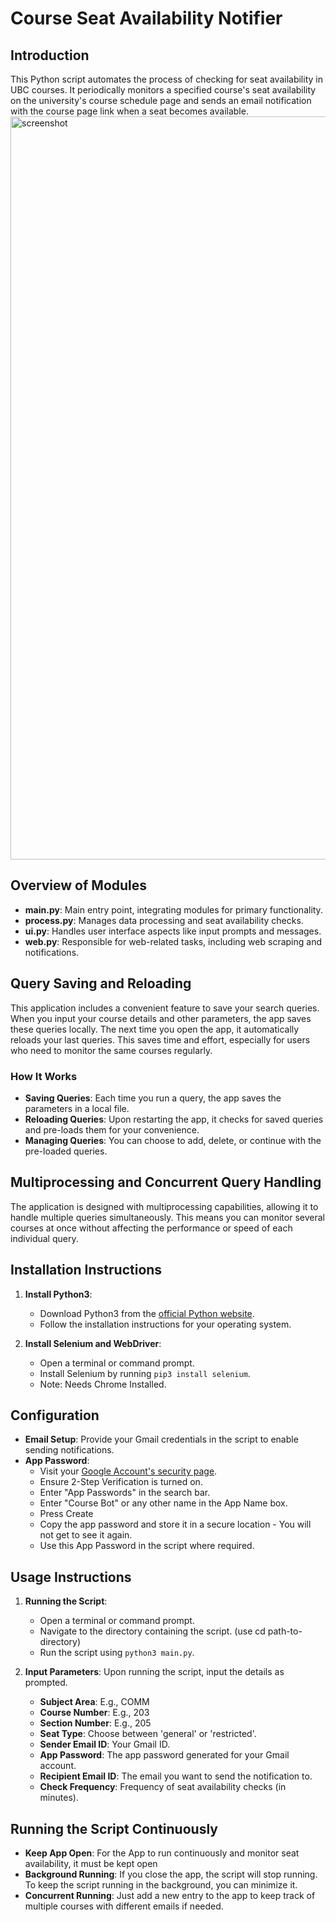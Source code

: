 # Course Seat Availability Notifier

## Introduction
This Python script automates the process of checking for seat availability in UBC courses. It periodically monitors a specified course's seat availability on the university's course schedule page and sends an email notification with the course page link when a seat becomes available.
<img width="1189" alt="screenshot" src="https://github.com/deepparekh02/ubc-course-seat-notifier/assets/65657471/3b53945c-d97f-47c5-a84b-55bf4f80343f">


## Overview of Modules
- **main.py**: Main entry point, integrating modules for primary functionality.
- **process.py**: Manages data processing and seat availability checks.
- **ui.py**: Handles user interface aspects like input prompts and messages.
- **web.py**: Responsible for web-related tasks, including web scraping and notifications.

## Query Saving and Reloading
This application includes a convenient feature to save your search queries. When you input your course details and other parameters, the app saves these queries locally. The next time you open the app, it automatically reloads your last queries. This saves time and effort, especially for users who need to monitor the same courses regularly.

### How It Works
- **Saving Queries**: Each time you run a query, the app saves the parameters in a local file.
- **Reloading Queries**: Upon restarting the app, it checks for saved queries and pre-loads them for your convenience.
- **Managing Queries**: You can choose to add, delete, or continue with the pre-loaded queries.

## Multiprocessing and Concurrent Query Handling
The application is designed with multiprocessing capabilities, allowing it to handle multiple queries simultaneously. This means you can monitor several courses at once without affecting the performance or speed of each individual query.

## Installation Instructions
1. **Install Python3**: 
   - Download Python3 from the [official Python website](https://www.python.org/downloads/).
   - Follow the installation instructions for your operating system.

2. **Install Selenium and WebDriver**:
   - Open a terminal or command prompt.
   - Install Selenium by running `pip3 install selenium`.
   - Note: Needs Chrome Installed.

## Configuration
- **Email Setup**: Provide your Gmail credentials in the script to enable sending notifications.
- **App Password**: 
   - Visit your [Google Account's security page](https://myaccount.google.com/security).
   - Ensure 2-Step Verification is turned on.
   - Enter "App Passwords" in the search bar.
   - Enter "Course Bot" or any other name in the App Name box.
   - Press Create
   - Copy the app password and store it in a secure location - You will not get to see it again.
   - Use this App Password in the script where required.

## Usage Instructions
1. **Running the Script**:
   - Open a terminal or command prompt.
   - Navigate to the directory containing the script. (use cd path-to-directory)
   - Run the script using `python3 main.py`.

2. **Input Parameters**: Upon running the script, input the details as prompted.
   - **Subject Area**: E.g., COMM
   - **Course Number**: E.g., 203
   - **Section Number**: E.g., 205
   - **Seat Type**: Choose between 'general' or 'restricted'.
   - **Sender Email ID**: Your Gmail ID.
   - **App Password**: The app password generated for your Gmail account.
   - **Recipient Email ID**: The email you want to send the notification to.
   - **Check Frequency**: Frequency of seat availability checks (in minutes).

## Running the Script Continuously
- **Keep App Open**: For the App to run continuously and monitor seat availability, it must be kept open
- **Background Running**: If you close the app, the script will stop running. To keep the script running in the background, you can minimize it.
- **Concurrent Running**: Just add a new entry to the app to keep track of multiple courses with different emails if needed.

